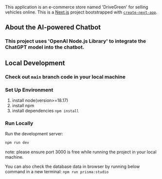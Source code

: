 This application is an e-commerce store named 'DriveGreen' for selling vehicles online.
This is a [Next.js](https://nextjs.org/) project bootstrapped with [`create-next-app`](https://github.com/vercel/next.js/tree/canary/packages/create-next-app).

## About the AI-powered Chatbot

### This project uses 'OpenAI Node.js Library' to integrate the ChatGPT model into the chatbot.


## Local Development

### Check out `main` branch code in your local machine

### Set Up Environment

1. install node(version>=18.17)
2. install npm
3. install dependencies
    `npm install`

### Run Locally

Run the development server:

```bash
npm run dev
```
note: please ensure port 3000 is free while running the project in your local machine.

You can also check the database data in browser by running below command in a new terminal:
`npm run prisma:studio`
